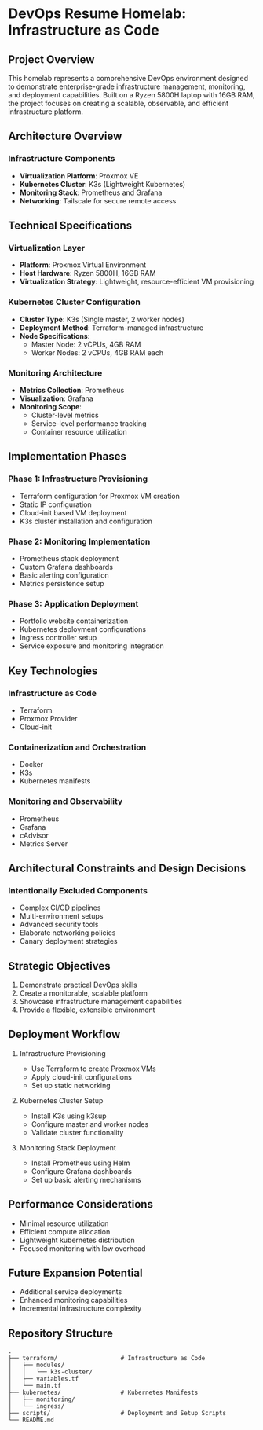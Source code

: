 # DevOps Resume Homelab: Infrastructure as Code

## Project Overview

This homelab represents a comprehensive DevOps environment designed to demonstrate enterprise-grade infrastructure management, monitoring, and deployment capabilities. Built on a Ryzen 5800H laptop with 16GB RAM, the project focuses on creating a scalable, observable, and efficient infrastructure platform.

## Architecture Overview

### Infrastructure Components
- **Virtualization Platform**: Proxmox VE
- **Kubernetes Cluster**: K3s (Lightweight Kubernetes)
- **Monitoring Stack**: Prometheus and Grafana
- **Networking**: Tailscale for secure remote access

## Technical Specifications

### Virtualization Layer
- **Platform**: Proxmox Virtual Environment
- **Host Hardware**: Ryzen 5800H, 16GB RAM
- **Virtualization Strategy**: Lightweight, resource-efficient VM provisioning

### Kubernetes Cluster Configuration
- **Cluster Type**: K3s (Single master, 2 worker nodes)
- **Deployment Method**: Terraform-managed infrastructure
- **Node Specifications**:
  - Master Node: 2 vCPUs, 4GB RAM
  - Worker Nodes: 2 vCPUs, 4GB RAM each

### Monitoring Architecture
- **Metrics Collection**: Prometheus
- **Visualization**: Grafana
- **Monitoring Scope**:
  - Cluster-level metrics
  - Service-level performance tracking
  - Container resource utilization

## Implementation Phases

### Phase 1: Infrastructure Provisioning
- Terraform configuration for Proxmox VM creation
- Static IP configuration
- Cloud-init based VM deployment
- K3s cluster installation and configuration

### Phase 2: Monitoring Implementation
- Prometheus stack deployment
- Custom Grafana dashboards
- Basic alerting configuration
- Metrics persistence setup

### Phase 3: Application Deployment
- Portfolio website containerization
- Kubernetes deployment configurations
- Ingress controller setup
- Service exposure and monitoring integration

## Key Technologies

### Infrastructure as Code
- Terraform
- Proxmox Provider
- Cloud-init

### Containerization and Orchestration
- Docker
- K3s
- Kubernetes manifests

### Monitoring and Observability
- Prometheus
- Grafana
- cAdvisor
- Metrics Server

## Architectural Constraints and Design Decisions

### Intentionally Excluded Components
- Complex CI/CD pipelines
- Multi-environment setups
- Advanced security tools
- Elaborate networking policies
- Canary deployment strategies

## Strategic Objectives

1. Demonstrate practical DevOps skills
2. Create a monitorable, scalable platform
3. Showcase infrastructure management capabilities
4. Provide a flexible, extensible environment

## Deployment Workflow

1. Infrastructure Provisioning
   - Use Terraform to create Proxmox VMs
   - Apply cloud-init configurations
   - Set up static networking

2. Kubernetes Cluster Setup
   - Install K3s using k3sup
   - Configure master and worker nodes
   - Validate cluster functionality

3. Monitoring Stack Deployment
   - Install Prometheus using Helm
   - Configure Grafana dashboards
   - Set up basic alerting mechanisms

## Performance Considerations

- Minimal resource utilization
- Efficient compute allocation
- Lightweight kubernetes distribution
- Focused monitoring with low overhead

## Future Expansion Potential

- Additional service deployments
- Enhanced monitoring capabilities
- Incremental infrastructure complexity

## Repository Structure

```
.
├── terraform/                  # Infrastructure as Code
│   ├── modules/
│   │   └── k3s-cluster/
│   ├── variables.tf
│   └── main.tf
├── kubernetes/                 # Kubernetes Manifests
│   ├── monitoring/
│   └── ingress/
├── scripts/                    # Deployment and Setup Scripts
└── README.md
```